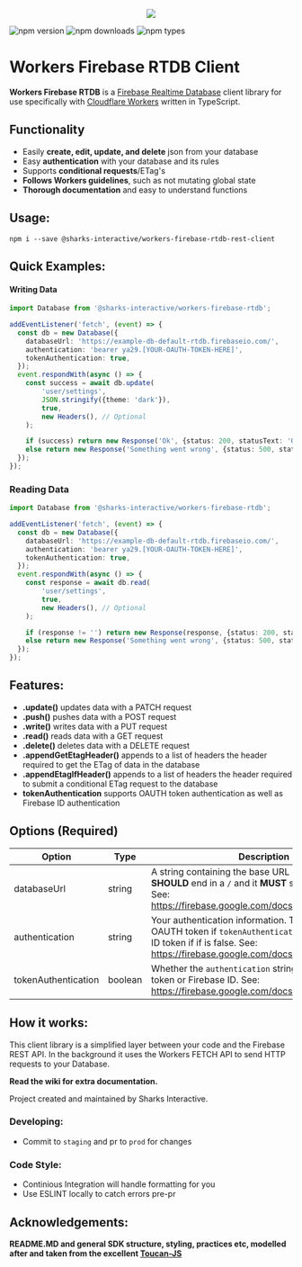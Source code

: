 <p align='center'>
  <img src="https://i.imgur.com/7svMXLi.png" />
</p>

![npm version](https://img.shields.io/npm/v/@sharks-interactive/workers-firebase-rtdb-rest-client)
![npm downloads](https://img.shields.io/npm/dm/@sharks-interactive/workers-firebase-rtdb-rest-client)
![npm types](https://img.shields.io/npm/types/@sharks-interactive/workers-firebase-rtdb-rest-client)


# Workers Firebase RTDB Client
**Workers Firebase RTDB** is a [Firebase Realtime Database](https://firebase.google.com/docs/database) client library for use specifically with [Cloudflare Workers](https://developers.cloudflare.com/workers/) written in TypeScript.

## Functionality
- Easily **create, edit, update, and delete** json from your database
- Easy **authentication** with your database and its rules
- Supports **conditional requests**/ETag's
- **Follows Workers guidelines**, such as not mutating global state
- **Thorough documentation** and easy to understand functions 

## Usage:
```
npm i --save @sharks-interactive/workers-firebase-rtdb-rest-client
```

## Quick Examples:
#### Writing Data
```ts
import Database from '@sharks-interactive/workers-firebase-rtdb';

addEventListener('fetch', (event) => {
  const db = new Database({
    databaseUrl: 'https://example-db-default-rtdb.firebaseio.com/',
    authentication: 'bearer ya29.[YOUR-OAUTH-TOKEN-HERE]',
    tokenAuthentication: true,
  });
  event.respondWith(async () => {
    const success = await db.update(
        'user/settings',
        JSON.stringify({theme: 'dark'}),
        true,
        new Headers(), // Optional
    );

    if (success) return new Response('Ok', {status: 200, statusText: 'OK'});
    else return new Response('Something went wrong', {status: 500, statusText: 'Internal Server Error'});
  });
});

```

### Reading Data
```ts
import Database from '@sharks-interactive/workers-firebase-rtdb';

addEventListener('fetch', (event) => {
  const db = new Database({
    databaseUrl: 'https://example-db-default-rtdb.firebaseio.com/',
    authentication: 'bearer ya29.[YOUR-OAUTH-TOKEN-HERE]',
    tokenAuthentication: true,
  });
  event.respondWith(async () => {
    const response = await db.read(
        'user/settings',
        true,
        new Headers(), // Optional
    );

    if (response != '') return new Response(response, {status: 200, statusText: 'OK'});
    else return new Response('Something went wrong', {status: 500, statusText: 'Internal Server Error'});
  });
});

```

## Features:
- **.update()** updates data with a PATCH request
- **.push()** pushes data with a POST request
- **.write()** writes data with a PUT request
- **.read()** reads data with a GET request
- **.delete()** deletes data with a DELETE request
- **.appendGetEtagHeader()** appends to a list of headers the header required to get the ETag of data in the database
- **.appendEtagIfHeader()** appends to a list of headers the header required to submit a conditional ETag request to the database
- **tokenAuthentication** supports OAUTH token authentication as well as Firebase ID authentication

## Options (Required)

| Option | Type | Description |
| ------ | ---- | ----------- |
| databaseUrl | string | A string containing the base URL of your database. It **SHOULD** end in a ``/`` and it **MUST** start with ``https://``. See: https://firebase.google.com/docs/database/rest/start |
| authentication | string | Your authentication information. This should be a OAUTH token if ``tokenAuthentication`` is true, and an ID token if if is false. See: https://firebase.google.com/docs/database/rest/auth |
| tokenAuthentication | boolean | Whether the ``authentication`` string is an OAUTH token or Firebase ID. See: https://firebase.google.com/docs/database/rest/auth

## How it works:
This client library is a simplified layer between your code and the Firebase REST API.
In the background it uses the Workers FETCH API to send HTTP requests to your Database.

**Read the wiki for extra documentation.**
  
Project created and maintained by Sharks Interactive.
  
### Developing:
  - Commit to ``staging`` and pr to ``prod`` for changes

### Code Style:
  - Continious Integration will handle formatting for you
  - Use ESLINT locally to catch errors pre-pr

## Acknowledgements:
**README.MD and general SDK structure, styling, practices etc, modelled after and taken from the excellent [Toucan-JS](https://github.com/robertcepa/toucan-js)**
